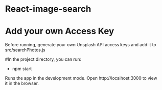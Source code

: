 # React-image-search
# Add your own Access Key
Before running, generate your own Unsplash API access keys and add it to src/searchPhotos.js


#In the project directory, you can run:


* npm start


Runs the app in the development mode.
Open http://localhost:3000 to view it in the browser.
